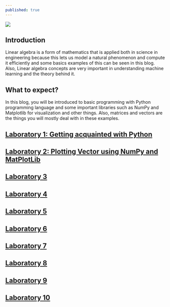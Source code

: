 ```yaml
---
published: true
---
```

![]({{site.baseurl}}/images/DEKU.gif)

## Introduction
Linear algebra is a form of mathematics that is applied both in science in engineering because this lets us model a natural phenomenon and compute it efficiently and some basics examples of this can be seen in this blog. Also, Linear algebra concepts are very important in understanding machine learning and the theory behind it.

## What to expect?
In this blog, you will be introduced to basic programming with Python programming language and some important libraries such as NumPy and Matplotlib for visualization and other things. Also, matrices and vectors are the things you will mostly deal with in these examples.


## [Laboratory 1: Getting acquainted with Python](https://rovilsuriojr.github.io/Laboratory-1/)

## [Laboratory 2: Plotting Vector using NumPy and MatPlotLib](https://rovilsuriojr.github.io/Laboratory-2/)

## [Laboratory 3](https://rovilsuriojr.github.io/Laboratory-3/)

## [Laboratory 4](https://rovilsuriojr.github.io/Laboratory-4/)

## [Laboratory 5](https://rovilsuriojr.github.io/Laboratory-5/)

## [Laboratory 6](https://rovilsuriojr.github.io/Laboratory-6/)

## [Laboratory 7](https://rovilsuriojr.github.io/Laboratory-7/)

## [Laboratory 8](https://rovilsuriojr.github.io/Laboratory-8/)

## [Laboratory 9](https://rovilsuriojr.github.io/Laboratory-9/)

## [Laboratory 10](https://rovilsuriojr.github.io/Laboratory-10/)
